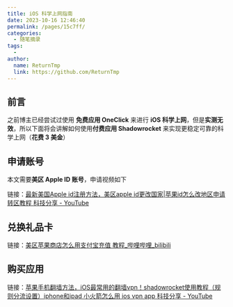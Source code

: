 ```yaml
---
title: iOS 科学上网指南
date: 2023-10-16 12:46:40
permalink: /pages/15c7ff/
categories:
  - 随笔摘录
tags:
  - 
author: 
  name: ReturnTmp
  link: https://github.com/ReturnTmp
---
```






## 前言

之前博主已经尝试过使用 **免费应用 OneClick** 来进行 **iOS 科学上网**，但是**实测无效**，所以下面将会讲解如何使用**付费应用 Shadowrocket** 来实现更稳定可靠的科学上网（**花费 3 美金**）



## 申请账号

本文需要**美区 Apple ID 账号**，申请视频如下

链接：[最新美国Apple id注册方法，美区apple id更改国家|苹果id怎么改地区申请转区教程 科技分享 - YouTube](https://www.youtube.com/watch?v=5JwWnK4FnJg)



## 兑换礼品卡

链接：[美区苹果商店怎么用支付宝充值 教程_哔哩哔哩_bilibili](https://www.bilibili.com/video/BV1c14y1B7cP/?vd_source=ceb07c946e938c44a89ed0f6bd2cb728)



## 购买应用

链接：[苹果手机翻墙方法，iOS最常用的翻墙vpn！shadowrocket使用教程（规则分流设置）iphone和ipad 小火箭怎么用 ios vpn app 科技分享 - YouTube](https://www.youtube.com/watch?v=AwXU-PhAu_E&t=0s)






